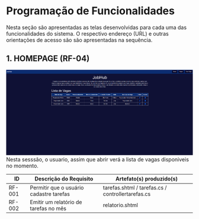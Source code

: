 # Programação de Funcionalidades

Nesta seção são apresentadas as telas desenvolvidas para cada uma das funcionalidades
do sistema. O respectivo endereço (URL) e outras orientações de acesso são são
apresentadas na sequência.

## 1. HOMEPAGE (RF-04)
![Homepage](img/Homepage2.png)
Nesta sesssão, o usuario, assim que abrir verá a lista de vagas disponiveis no momento.

|ID    | Descrição do Requisito  | Artefato(s) produzido(s) |
|------|-----------------------------------------|----|
|RF-001| Permitir que o usuário cadastre tarefas | tarefas.shtml / tarefas.cs / controllertarefas.cs | 
|RF-002| Emitir um relatório de tarefas no mês   | relatorio.shtml |


